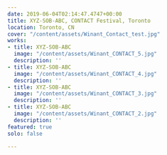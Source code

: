 ```yaml
---
date: 2019-06-04T02:14:47.4747+00:00
title: XYZ-SOB-ABC, CONTACT Festival, Toronto
location: Toronto, CN
cover: "/content/assets/Winant_Contact_test.jpg"
works:
- title: XYZ-SOB-ABC
  image: "/content/assets/Winant_CONTACT_5.jpg"
  description: ''
- title: XYZ-SOB-ABC
  image: "/content/assets/Winant_CONTACT_4.jpg"
  description: ''
- title: XYZ-SOB-ABC
  image: "/content/assets/Winant_CONTACT_3.jpg"
  description: ''
- title: XYZ-SOB-ABC
  image: "/content/assets/Winant_CONTACT_2.jpg"
  description: ''
featured: true
solo: false

---
```

